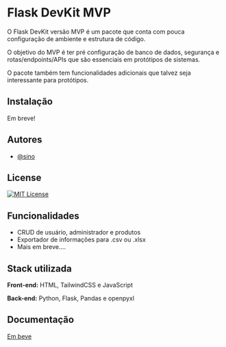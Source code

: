 
# Flask DevKit MVP

O Flask DevKit versão MVP é um pacote que conta com pouca configuração de ambiente e estrutura de código.

O objetivo do MVP é ter pré configuração de banco de dados, segurança e rotas/endpoints/APIs que são essenciais em protótipos de sistemas.

O pacote também tem funcionalidades adicionais que talvez seja interessante para protótipos.


## Instalação

Em breve!
    
## Autores

- [@sino](https://www.github.com/sinueh-andreata)




## License

[![MIT License](https://img.shields.io/badge/License-MIT-green.svg)](https://choosealicense.com/licenses/mit/)
## Funcionalidades

- CRUD de usuário, administrador e produtos
- Exportador de informações para .csv ou .xlsx
- Mais em breve....


## Stack utilizada

**Front-end:** HTML, TailwindCSS e JavaScript

**Back-end:** Python, Flask, Pandas e openpyxl


## Documentação

[Em beve](https://link-da-documentação)